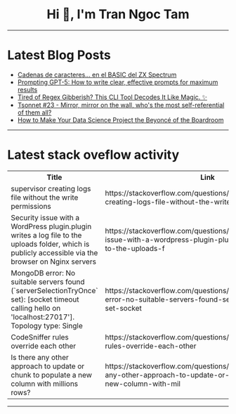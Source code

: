 <h1 align="center">Hi 👋, I'm Tran Ngoc Tam</h1>

---

# Latest Blog Posts 
<!-- BLOG-POST-LIST:START -->
- [Cadenas de caracteres... en el BASIC del ZX Spectrum](https://dev.to/baltasarq/cadenas-de-caracteres-en-el-basic-del-zx-spectrum-25mc)
- [Prompting GPT-5: How to write clear, effective prompts for maximum results](https://dev.to/techielass/prompting-gpt-5-how-to-write-clear-effective-prompts-for-maximum-results-46dc)
- [Tired of Regex Gibberish? This CLI Tool Decodes It Like Magic. ✨](https://dev.to/silentwatcher_95/tired-of-regex-gibberish-this-cli-tool-decodes-it-like-magic-374i)
- [Tsonnet #23 - Mirror, mirror on the wall, who&#39;s the most self-referential of them all?](https://dev.to/bitmaybewise/tsonnet-23-mirror-mirror-on-the-wall-whos-the-most-self-referential-of-them-all-2212)
- [How to Make Your Data Science Project the Beyoncé of the Boardroom](https://dev.to/eram/how-to-make-your-data-science-project-the-beyonce-of-the-boardroom-47kj)
<!-- BLOG-POST-LIST:END -->

---

# Latest stack oveflow activity
<table>
  <tr><th>Title</th><th>Link</th></tr>
  <!-- STACKOVERFLOW:START --><tr><td>supervisor creating logs file without the write permissions</td><td>https://stackoverflow.com/questions/79760608/supervisor-creating-logs-file-without-the-write-permissions</td></tr><tr><td>Security issue with a WordPress plugin.plugin writes a log file to the uploads folder, which is publicly accessible via the browser on Nginx servers</td><td>https://stackoverflow.com/questions/79760551/security-issue-with-a-wordpress-plugin-plugin-writes-a-log-file-to-the-uploads-f</td></tr><tr><td>MongoDB error: No suitable servers found &lpar;`serverSelectionTryOnce` set&rpar;: [socket timeout calling hello on &#39;localhost:27017&#39;]. Topology type: Single</td><td>https://stackoverflow.com/questions/79760382/mongodb-error-no-suitable-servers-found-serverselectiontryonce-set-socket</td></tr><tr><td>CodeSniffer rules override each other</td><td>https://stackoverflow.com/questions/79760184/codesniffer-rules-override-each-other</td></tr><tr><td>Is there any other approach to update or chunk to populate a new column with millions rows?</td><td>https://stackoverflow.com/questions/79760094/is-there-any-other-approach-to-update-or-chunk-to-populate-a-new-column-with-mil</td></tr><!-- STACKOVERFLOW:END -->
</table>

---


